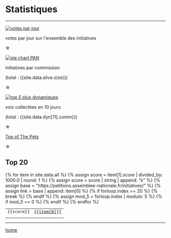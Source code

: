 Statistiques
============

----

[![votes par jour](votes-per-day.png)][all-votes.txt]

votes par jour sur l'ensemble des initiatives

[all-votes.txt]: https://github.com/politipet/data/blob/master/all-votes.txt
☆

[![pie chart PAN](pie-chart-PAN.png)][show-comm]

initiatives par commission

(total : {{site.data.alive.size}})

[show-comm]: https://github.com/politipet/data/blob/master/all-stat.txt
☆

[![top 5 plus dynamiques](dyn-top-5.png)][all-dyn.txt]

voix collectées en 10 jours

(total : {{site.data.dyn[11].comm}})

[all-dyn.txt]: https://github.com/politipet/data/blob/master/all-dyn.txt

☆

[Top of The Pets](https://seenthis.net/messages/1021649)

☆

Top 20
------

<table style="font-family: monospace">
{% for item in site.data.all %}
{% assign score = item[1].score | divided_by: 1000.0 | round: 1 %}
{% assign score = score | string | append: "k" %}
{% assign base = "https://petitions.assemblee-nationale.fr/initiatives/" %}
{% assign link = base | append: item[0] %}
<tr><td align="right">{{score}}</td><td><a href="{{link}}">{{item[0]}}</a></td></tr>
{% if forloop.index == 20 %} {% break %} {% endif %}
{% assign mod_5 = forloop.index | modulo: 5 %}
{% if mod_5 == 0 %} <tr style="height: .7em"></tr> {% endif %}
{% endfor %}
</table>

----

[home](/)
